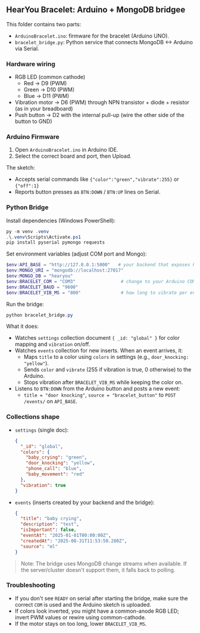 ## HearYou Bracelet: Arduino + MongoDB bridgee

This folder contains two parts:

- `ArduinoBracelet.ino`: firmware for the bracelet (Arduino UNO).
- `bracelet_bridge.py`: Python service that connects MongoDB <-> Arduino via Serial.

### Hardware wiring

- RGB LED (common cathode)
  - Red -> D9 (PWM)
  - Green -> D10 (PWM)
  - Blue -> D11 (PWM)
- Vibration motor -> D6 (PWM) through NPN transistor + diode + resistor (as in your breadboard)
- Push button -> D2 with the internal pull-up (wire the other side of the button to GND)

### Arduino Firmware

1) Open `ArduinoBracelet.ino` in Arduino IDE.
2) Select the correct board and port, then Upload.

The sketch:
- Accepts serial commands like `{"color":"green","vibrate":255}` or `{"off":1}`
- Reports button presses as `BTN:DOWN` / `BTN:UP` lines on Serial.

### Python Bridge

Install dependencies (Windows PowerShell):

```powershell
py -m venv .venv
.\.venv\Scripts\Activate.ps1
pip install pyserial pymongo requests
```

Set environment variables (adjust COM port and Mongo):

```powershell
$env:API_BASE = "http://127.0.0.1:5000"   # your backend that exposes POST /events/
$env:MONGO_URI = "mongodb://localhost:27017"
$env:MONGO_DB = "hearyou"
$env:BRACELET_COM = "COM3"                 # change to your Arduino COM
$env:BRACELET_BAUD = "9600"
$env:BRACELET_VIB_MS = "800"               # how long to vibrate per event
```

Run the bridge:

```powershell
python bracelet_bridge.py
```

What it does:
- Watches `settings` collection document `{ _id: "global" }` for color mapping and `vibration` on/off.
- Watches `events` collection for new inserts. When an event arrives, it:
  - Maps `title` to a color using `colors` in settings (e.g., `door_knocking: "yellow"`).
  - Sends `color` and `vibrate` (255 if vibration is true, 0 otherwise) to the Arduino.
  - Stops vibration after `BRACELET_VIB_MS` while keeping the color on.
- Listens to `BTN:DOWN` from the Arduino button and posts a new event:
  - `title = "door knocking"`, `source = "bracelet_button"` to `POST /events/` on `API_BASE`.

### Collections shape

- `settings` (single doc):
  ```json
  {
    "_id": "global",
    "colors": {
      "baby_crying": "green",
      "door_knocking": "yellow",
      "phone_call": "blue",
      "baby_movement": "red"
    },
    "vibration": true
  }
  ```

- `events` (inserts created by your backend and the bridge):
  ```json
  {
    "title": "baby crying",
    "description": "test",
    "isImportant": false,
    "eventAt": "2025-01-01T00:00:00Z",
    "createdAt": "2025-08-31T11:53:50.280Z",
    "source": "ml"
  }
  ```

> Note: The bridge uses MongoDB change streams when available. If the server/cluster doesn't support them, it falls back to polling.

### Troubleshooting

- If you don't see `READY` on serial after starting the bridge, make sure the correct `COM` is used and the Arduino sketch is uploaded.
- If colors look inverted, you might have a common-anode RGB LED; invert PWM values or rewire using common-cathode.
- If the motor stays on too long, lower `BRACELET_VIB_MS`.


